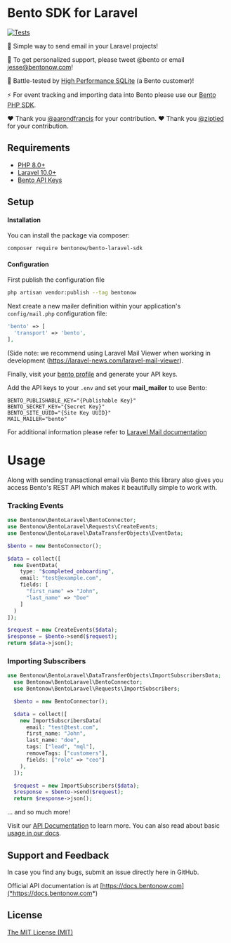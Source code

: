 # Bento SDK for Laravel
[![Tests](https://github.com/bentonow/bento-laravel-sdk/actions/workflows/tests.yml/badge.svg?branch=main)](https://github.com/bentonow/bento-laravel-sdk/actions/workflows/tests.yml)


🍱 Simple way to send email in your Laravel projects!

👋 To get personalized support, please tweet @bento or email jesse@bentonow.com!

🐶 Battle-tested by [High Performance SQLite](https://highperformancesqlite.com/) (a Bento customer)!

⚡️ For event tracking and importing data into Bento please use our [Bento PHP SDK](https://github.com/bentonow/bento-php-sdk#Installation-Laravel).

❤️ Thank you [@aarondfrancis](https://github.com/aarondfrancis) for your contribution.
❤️ Thank you [@ziptied](*https%3A//github.com/ziptied*) for your contribution.

## Requirements

* [PHP 8.0+](https://php.net/releases/)
* [Laravel 10.0+](https://www.laravel.com)
* [Bento API Keys](https://app.bentonow.com/account/teams)

## Setup
#### Installation
You can install the package via composer:
```bash
composer require bentonow/bento-laravel-sdk
```

#### Configuration
First publish the configuration file
```bash
php artisan vendor:publish --tag bentonow
```

Next create a new mailer definition within your application's `config/mail.php` configuration file:
```php
'bento' => [
  'transport' => 'bento',
],
```
(Side note: we recommend using Laravel Mail Viewer when working in development (https://laravel-news.com/laravel-mail-viewer). 

Finally, visit your [bento profile](https://app.bentonow.com/account) and generate your API keys.

Add the API keys to your `.env` and set your **mail_mailer** to use Bento:
```*dotenv*
BENTO_PUBLISHABLE_KEY="{Publishable Key}"
BENTO_SECRET_KEY="{Secret Key}"
BENTO_SITE_UUID="{Site Key UUID}"
MAIL_MAILER="bento"
```

For additional information please refer to [Laravel Mail documentation](https://laravel.com/docs/mail)

# Usage 

Along with sending transactional email via Bento this library also gives you access Bento's REST API which makes it beautifully simple to work with.

### Tracking Events
```php
use Bentonow\BentoLaravel\BentoConnector;
use Bentonow\BentoLaravel\Requests\CreateEvents;
use Bentonow\BentoLaravel\DataTransferObjects\EventData;

$bento = new BentoConnector();

$data = collect([
  new EventData(
    type: "$completed_onboarding",
    email: "test@example.com",
    fields: [
      "first_name" => "John",
      "last_name" => "Doe"
    ]
  )
]);

$request = new CreateEvents($data);
$response = $bento->send($request);
return $data->json();
```

### Importing Subscribers
```php
use Bentonow\BentoLaravel\DataTransferObjects\ImportSubscribersData;
  use Bentonow\BentoLaravel\BentoConnector;
  use Bentonow\BentoLaravel\Requests\ImportSubscribers;

  $bento = new BentoConnector();

  $data = collect([
    new ImportSubscribersData(
      email: "test@test.com",
      first_name: "John",
      last_name: "doe",
      tags: ["lead", "mql"],
      removeTags: ["customers"],
      fields: ["role" => "ceo"]
    ),
  ]);

  $request = new ImportSubscribers($data);
  $response = $bento->send($request);
  return $response->json();
```

... and so much more! 

Visit our [API Documentation](https://docs.bentonow.com) to learn more. You can also read about basic [usage in our docs](http://localhost:3000/quickstart#common-setups-patterns).

## Support and Feedback

In case you find any bugs, submit an issue directly here in GitHub.

Official API documentation is at [https://docs.bentonow.com](*https://docs.bentonow.com*)

## License

[The MIT License (MIT)](*LICENSE.md*)
